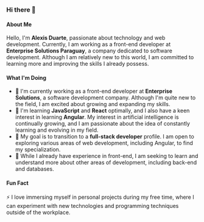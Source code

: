 ### Hi there 👋

#### About Me
Hello, I'm **Alexis Duarte**, passionate about technology and web development. Currently, I am working as a front-end developer at **Enterprise Solutions Paraguay**, a company dedicated to software development. Although I am relatively new to this world, I am committed to learning more and improving the skills I already possess.

#### What I'm Doing
- 🔭 I'm currently working as a front-end developer at **Enterprise Solutions**, a software development company. Although I'm quite new to the field, I am excited about growing and expanding my skills.
- 🌱 I'm learning **JavaScript** and **React** optimally, and I also have a keen interest in learning **Angular**. My interest in artificial intelligence is continually growing, and I am passionate about the idea of constantly learning and evolving in my field.
- 👯 My goal is to transition to a **full-stack developer** profile. I am open to exploring various areas of web development, including Angular, to find my specialization.
- 🤔 While I already have experience in front-end, I am seeking to learn and understand more about other areas of development, including back-end and databases.

#### Fun Fact
⚡ I love immersing myself in personal projects during my free time, where I can experiment with new technologies and programming techniques outside of the workplace.


